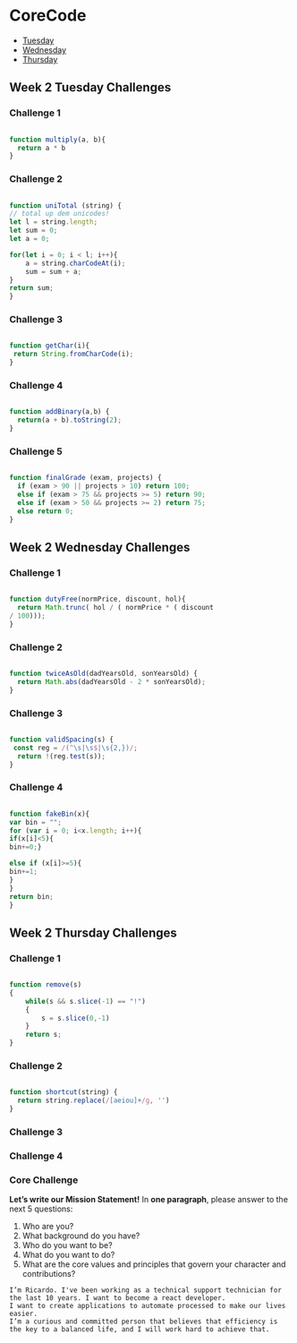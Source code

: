 # CoreCode

- [Tuesday](#week-2-tuesday-challenges)
- [Wednesday](#week-2-wednesday-challenges)
- [Thursday](#week-2-thursday-challenges)

## Week 2 Tuesday Challenges

### Challenge 1
```javascript

function multiply(a, b){
  return a * b
}

```

### Challenge 2
```javascript

function uniTotal (string) {
// total up dem unicodes!
let l = string.length;
let sum = 0;
let a = 0;

for(let i = 0; i < l; i++){
    a = string.charCodeAt(i);
    sum = sum + a;
}
return sum;
}

```

### Challenge 3
```javascript

function getChar(i){
 return String.fromCharCode(i);
}

```

### Challenge 4
```javascript

function addBinary(a,b) {
  return(a + b).toString(2);
}

```

### Challenge 5
```javascript

function finalGrade (exam, projects) {
  if (exam > 90 || projects > 10) return 100;
  else if (exam > 75 && projects >= 5) return 90;
  else if (exam > 50 && projects >= 2) return 75;
  else return 0;
}

```

## Week 2 Wednesday Challenges

### Challenge 1
```javascript

function dutyFree(normPrice, discount, hol){
  return Math.trunc( hol / ( normPrice * ( discount
/ 100)));
}

```

### Challenge 2
```javascript

function twiceAsOld(dadYearsOld, sonYearsOld) {
  return Math.abs(dadYearsOld - 2 * sonYearsOld);
}

```

### Challenge 3
```javascript

function validSpacing(s) {
 const reg = /(^\s|\s$|\s{2,})/;
  return !(reg.test(s));
}

```

### Challenge 4
```javascript

function fakeBin(x){
var bin = "";
for (var i = 0; i<x.length; i++){
if(x[i]<5){
bin+=0;}

else if (x[i]>=5){
bin+=1;
}
}
return bin;
}

```

## Week 2 Thursday Challenges

### Challenge 1
```javascript

function remove(s)
{
    while(s && s.slice(-1) == "!") 
    { 
        s = s.slice(0,-1) 
    }
    return s;
}

```

### Challenge 2
```javascript

function shortcut(string) {
  return string.replace(/[aeiou]+/g, '')
}

```

### Challenge 3

### Challenge 4

### Core Challenge

**Let’s write our Mission Statement!** In **one paragraph**, please answer to the next 5 questions:

1. Who are you?
2. What background do you have?
3. Who do you want to be?
4. What do you want to do?
5. What are the core values and principles that govern your character and contributions?

```
I’m Ricardo. I've been working as a technical support technician for the last 10 years. I want to become a react developer.  
I want to create applications to automate processed to make our lives easier.  
I’m a curious and committed person that believes that efficiency is the key to a balanced life, and I will work hard to achieve that.

```

